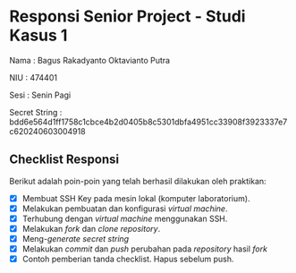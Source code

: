 # Responsi Senior Project - Studi Kasus 1

Nama : Bagus Rakadyanto Oktavianto Putra

NIU : 474401

Sesi : Senin Pagi 

Secret String : bdd6e564d1ff1758c1cbce4b2d0405b8c5301dbfa4951cc33908f3923337e7c620240603004918

## Checklist Responsi

Berikut adalah poin-poin yang telah berhasil dilakukan oleh praktikan:

- [x] Membuat SSH Key pada mesin lokal (komputer laboratorium).
- [x] Melakukan pembuatan dan konfigurasi _virtual machine_.
- [x] Terhubung dengan _virtual machine_ menggunakan SSH.
- [x] Melakukan _fork_ dan _clone_ _repository_.
- [x] Meng-_generate_ _secret string_
- [x] Melakukan _commit_ dan _push_ perubahan pada _repository_ hasil _fork_
- [x] Contoh pemberian tanda checklist. Hapus sebelum push.
